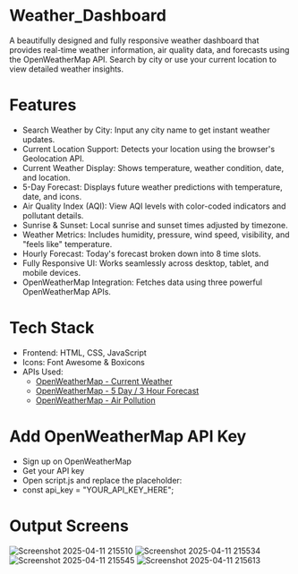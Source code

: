 # Weather_Dashboard

A beautifully designed and fully responsive weather dashboard that provides real-time weather information, air quality data, and forecasts using the OpenWeatherMap API. Search by city or use your current location to view detailed weather insights.

# Features

-  Search Weather by City: Input any city name to get instant weather updates.
-  Current Location Support: Detects your location using the browser's Geolocation API.
-  Current Weather Display: Shows temperature, weather condition, date, and location.
-  5-Day Forecast: Displays future weather predictions with temperature, date, and icons.
-  Air Quality Index (AQI): View AQI levels with color-coded indicators and pollutant details.
-  Sunrise & Sunset: Local sunrise and sunset times adjusted by timezone.
-  Weather Metrics: Includes humidity, pressure, wind speed, visibility, and "feels like" temperature.
-  Hourly Forecast: Today's forecast broken down into 8 time slots.
-  Fully Responsive UI: Works seamlessly across desktop, tablet, and mobile devices.
-  OpenWeatherMap Integration: Fetches data using three powerful OpenWeatherMap APIs.

# Tech Stack

- Frontend: HTML, CSS, JavaScript
- Icons: Font Awesome & Boxicons
- APIs Used:
  - [OpenWeatherMap - Current Weather](https://openweathermap.org/current)
  - [OpenWeatherMap - 5 Day / 3 Hour Forecast](https://openweathermap.org/forecast5)
  - [OpenWeatherMap - Air Pollution](https://openweathermap.org/api/air-pollution)
 
# Add OpenWeatherMap API Key

- Sign up on OpenWeatherMap
- Get your API key
- Open script.js and replace the placeholder:
- const api_key = "YOUR_API_KEY_HERE";

# Output Screens

![Screenshot 2025-04-11 215510](https://github.com/user-attachments/assets/9d6bbfaf-befc-487d-a4ae-165df76c3ec4)
![Screenshot 2025-04-11 215534](https://github.com/user-attachments/assets/21ae2006-8d11-4203-8790-f30b5a6daf3c)
![Screenshot 2025-04-11 215545](https://github.com/user-attachments/assets/a6f44710-3514-4a91-bf05-b09485756f24)
![Screenshot 2025-04-11 215613](https://github.com/user-attachments/assets/67f82649-3d85-4f23-96ac-c820cace6342)



